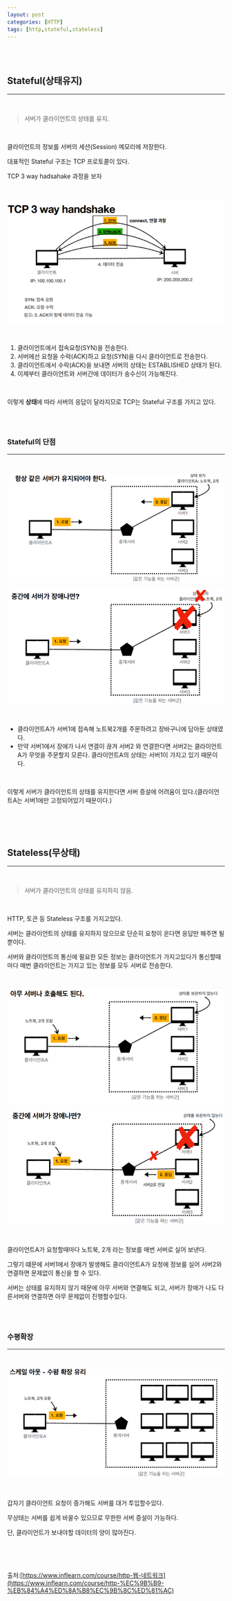 ```yaml
--- 
layout: post 
categories: [HTTP]
tags: [http,stateful,stateless]
---
```



<br><br>

## Stateful(상태유지)

---

<br>

> 서버가 클라이언트의 상태를 유지.

<br>

클라이언트의 정보를 서버의 세션(Session) 메모리에 저장한다.

대표적인 Stateful 구조는 TCP 프로토콜이 있다.

TCP 3 way hadsahake 과정을 보자

<br>

![23-09-03(1)](/assets/img/09-03-img/state-1.png)



<br>

1. 클라이언트에서 접속요청(SYN)을 전송한다.
2. 서버에선 요청을 수락(ACK)하고 요청(SYN)을 다시 클라이언트로 전송한다.
3. 클라이언트에서 수락(ACK)을 보내면 서버의 상태는 ESTABLISHED  상태가 된다.
4. 이제부터 클라이언트와 서버간에 데이터가 송수신이 가능해진다.

<br>

이렇게 **상태**에 따라 서버의 응답이 달라지므로 TCP는 Stateful 구조를 가지고 있다.

<br><br>

### Stateful의 단점

---

<br>

![23-09-03(2)](/assets/img/09-03-img/state-2.png)



![23-09-03(3)](/assets/img/09-03-img/state-3.png)



<br>

- 클라이언트A가 서버1에 접속해 노트북2개를 주문하려고 장바구니에 담아둔 상태였다.
- 만약 서버1에서 장애가 나서 연결이 끊겨 서버2 와 연결한다면 서버2는 클라이언트A가 무엇을 주문할지 모른다. 클라이언트A의 상태는 서버1이 가지고 있기 때문이다.

<br>

이렇게 서버가 클라이언트의 상태를 유지한다면 서버 증설에 어려움이 있다.(클라이언트A는 서버1에만 고정되어있기 때문이다.)

<br><br><br>

## Stateless(무상태)

---

<br>

> 서버가 클라이언트의 상태를 유지하지 않음.

<br>

HTTP, 토큰 등 Stateless 구조를 가지고있다.

서버는 클라이언트의 상태를 유지하지 않으므로 단순히 요청이 온다면 응답만 해주면 될뿐이다.

서버와 클라이언트의 통신에 필요한 모든 정보는 클라이언트가 가지고있다가 통신할때 마다 매번 클라이언트는 가지고 있는 정보를 모두 서버로 전송한다.

<br>

![23-09-03(4)](/assets/img/09-03-img/state-4.png)


![23-09-03(5)](/assets/img/09-03-img/state-5.png)


<br>

클라이언트A가 요청할때마다 노트북, 2개 라는 정보를 매번 서버로 실어 보낸다.

그렇기 떄문에 서버1에서 장애가 발생해도 클라이언트A가 요청에 정보를 실어 서버2와 연결하면  문제없이 통신을 할 수 있다.

서버는 상태를 유지하지 않기 때문에 아무 서버와 연결해도 되고, 서버가 장애가 나도 다른서버와 연결하면 아무 문제없이 진행할수있다.

<br><br>

### 수평확장

---

<br>

![23-09-03(6)](/assets/img/09-03-img/state-6.png)

<br>

갑자기 클라이언트 요청이 증가해도 서버를 대거 투입할수있다.

무상태는 서버를 쉽게 바꿀수 있으므로  무한한 서버 증설이 가능하다.

단, 클라이언트가 보내야할 데이터의 양이 많아진다.


<br><br><br>


출처:[https://www.inflearn.com/course/http-웹-네트워크](https://www.inflearn.com/course/http-%EC%9B%B9-%EB%84%A4%ED%8A%B8%EC%9B%8C%ED%81%AC)
